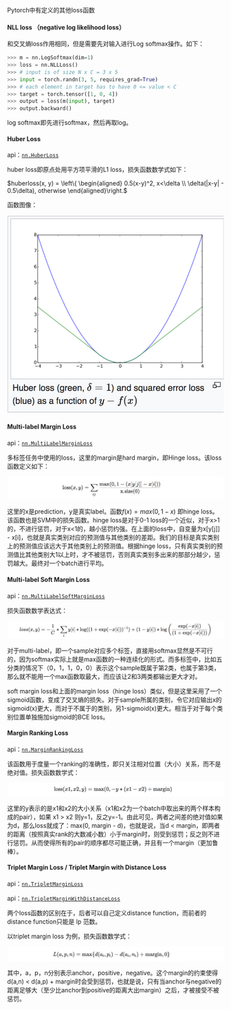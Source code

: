Pytorch中有定义的其他loss函数



#### NLL loss （negative log likelihood loss）

和交叉熵loss作用相同，但是需要先对输入进行Log softmax操作。如下：

~~~python
>>> m = nn.LogSoftmax(dim=1)
>>> loss = nn.NLLLoss()
>>> # input is of size N x C = 3 x 5
>>> input = torch.randn(3, 5, requires_grad=True)
>>> # each element in target has to have 0 <= value < C
>>> target = torch.tensor([1, 0, 4])
>>> output = loss(m(input), target)
>>> output.backward()
~~~

log softmax即先进行softmax，然后再取log。



#### Huber Loss

api：[`nn.HuberLoss`](https://pytorch.org/docs/stable/generated/torch.nn.HuberLoss.html#torch.nn.HuberLoss)

huber loss即原点处用平方项平滑的L1 loss，损失函数数学式如下：

$huberloss(x, y) = \left\{ \begin{aligned} 0.5(x-y)^2, x<\delta \\ \delta(|x-y| - 0.5\delta), otherwise  \end{aligned}\right.$

函数图像：

![image-20210628112858998](assets/image-20210628112858998.png)



#### Multi-label Margin Loss

api：[`nn.MultiLabelMarginLoss`](https://pytorch.org/docs/stable/generated/torch.nn.MultiLabelMarginLoss.html#torch.nn.MultiLabelMarginLoss)

多标签任务中使用的loss，这里的margin是hard margin，即Hinge loss。该loss函数定义如下：

![image-20210628123253997](assets/image-20210628123253997.png)

这里的x是prediction，y是真实label。函数$f(x) = max(0, 1-x )$ 即hinge loss。该函数也是SVM中的损失函数。hinge loss是对于0-1 loss的一个近似，对于x>1的，不进行惩罚，对于x<1的，越小惩罚约强。在上面的loss中，自变量为x[y[j]] - x[i]，也就是真实类别对应的预测值与其他类别的差距。我们的目标是真实类别上的预测值应该远大于其他类别上的预测值。根据hinge loss，只有真实类别的预测值比其他类别大1以上时，才不被惩罚，否则真实类别多出来的那部分越少，惩罚越大。最终对一个batch进行平均。



#### Multi-label Soft Margin Loss

api：[`nn.MultiLabelSoftMarginLoss`](https://pytorch.org/docs/stable/generated/torch.nn.MultiLabelSoftMarginLoss.html#torch.nn.MultiLabelSoftMarginLoss)

损失函数数学表达式：

![image-20210628141313859](assets/image-20210628141313859.png)

对于multi-label，即一个sample对应多个标签，直接用softmax显然是不可行的，因为softmax实际上就是max函数的一种连续化的形式。而多标签中，比如五分类的情况下（0，1，1，0，0）表示这个sample既属于第2类，也属于第3类，那么就不能用一个max函数取最大，而应该让2和3两类都输出更大才对。

soft margin loss和上面的margin loss（hinge loss）类似，但是这里采用了一个sigmoid函数，变成了交叉熵的损失。对于sample所属的类别，令它对应输出x的sigmoid(x)更大，而对于不属于的类别，另1-sigmoid(x)更大。相当于对于每个类别位置单独施加sigmoid的BCE loss。



#### Margin Ranking Loss

api：[`nn.MarginRankingLoss`](https://pytorch.org/docs/stable/generated/torch.nn.MarginRankingLoss.html#torch.nn.MarginRankingLoss)

该函数用于度量一个ranking的准确性，即只关注相对位置（大小）关系，而不是绝对值。损失函数数学式：

![image-20210628144553954](assets/image-20210628144553954.png)

这里的y表示的是x1和x2的大小关系（x1和x2为一个batch中取出来的两个样本构成的pair），如果 x1 > x2 则y=1，反之y=-1。由此可见，两者之间差的绝对值如果为d，那么loss就成了：max(0, margin - d)，也就是说，当d < margin，即两者的距离（按照真实rank的大数减小数）小于margin时，则受到惩罚；反之则不进行惩罚。从而使得所有的pair的顺序都尽可能正确，并且有一个margin（更加鲁棒）。



#### Triplet Margin Loss / Triplet Margin with Distance Loss

api：[`nn.TripletMarginLoss`](https://pytorch.org/docs/stable/generated/torch.nn.TripletMarginLoss.html#torch.nn.TripletMarginLoss)

api：[`nn.TripletMarginWithDistanceLoss`](https://pytorch.org/docs/stable/generated/torch.nn.TripletMarginWithDistanceLoss.html#torch.nn.TripletMarginWithDistanceLoss)

两个loss函数的区别在于，后者可以自己定义distance function，而前者的distance function只能是 lp 范数。

以triplet margin loss 为例，损失函数数学式：

![image-20210628143531682](assets/image-20210628143531682.png)

其中，a，p，n分别表示anchor，positive，negative。这个margin的约束使得d(a,n) < d(a,p) + margin时会受到惩罚，也就是说，只有当anchor与negative的距离足够大（至少比anchor到positive的距离大出margin）之后，才被接受不被惩罚。
